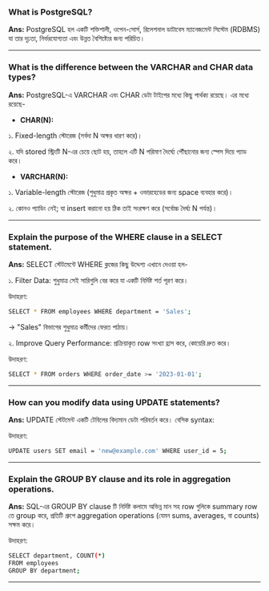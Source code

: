 ### What is PostgreSQL?

**Ans:** PostgreSQL হল একটি শক্তিশালী, ওপেন-সোর্স, রিলেশনাল ডাটাবেস ম্যানেজমেন্ট সিস্টেম (RDBMS) যা তার দৃঢ়তা, নির্ভরযোগ্যতা এবং উন্নত বৈশিষ্ট্যের জন্য পরিচিত।

---

### What is the difference between the VARCHAR and CHAR data types?

**Ans:** PostgreSQL-এ VARCHAR এবং CHAR ডেটা টাইপের মধ্যে কিছু পার্থক্য রয়েছে। এর মধ্যে রয়েছে-

- **CHAR(N):**

১. Fixed-length স্টোরেজ (সর্বদা N অক্ষর ধারণ করে)।

২. যদি stored স্ট্রিংটি N-এর চেয়ে ছোট হয়, তাহলে এটি N পরিমাণ দৈর্ঘ্যে পৌঁছানোর জন্য স্পেস দিয়ে প্যাড করে।

- **VARCHAR(N):**

১. Variable-length স্টোরেজ (শুধুমাত্র প্রকৃত অক্ষর + ওভারহেডের জন্য space ব্যবহার করে)।

২. কোনও প্যাডিং নেই; যা insert করানো হয় ঠিক তাই সংরক্ষণ করে (সর্বোচ্চ দৈর্ঘ্য N পর্যন্ত)।

---

### Explain the purpose of the WHERE clause in a SELECT statement.

**Ans:** SELECT স্টেটমেন্টে WHERE ক্লজের কিছু উদ্দেশ্য এখানে দেওয়া হল-

১. Filter Data: শুধুমাত্র সেই সারিগুলি বের করে যা একটি নির্দিষ্ট শর্ত পূরণ করে।

উদাহরণ:

```bash
SELECT * FROM employees WHERE department = 'Sales';
```

→ "Sales" বিভাগের শুধুমাত্র কর্মীদের ফেরত পাঠায়।

২. Improve Query Performance: প্রক্রিয়াকৃত row সংখ্যা হ্রাস করে, কোয়েরি দ্রুত করে।

উদাহরণ:

```bash
SELECT * FROM orders WHERE order_date >= '2023-01-01';
```

---

### How can you modify data using UPDATE statements?

**Ans:** UPDATE স্টেটমেন্ট একটি টেবিলের বিদ্যমান ডেটা পরিবর্তন করে। বেসিক syntax:

উদাহরণ:

```bash
UPDATE users SET email = 'new@example.com' WHERE user_id = 5;
```

---

### Explain the GROUP BY clause and its role in aggregation operations.

**Ans:** SQL-এর GROUP BY clause টি নির্দিষ্ট কলামে অভিন্ন মান সহ row গুলিকে summary row তে group করে, প্রতিটি গ্রুপে aggregation operations (যেমন sums, averages, বা counts) সক্ষম করে।

উদাহরণ:

```bash
SELECT department, COUNT(*)
FROM employees
GROUP BY department;
```

---